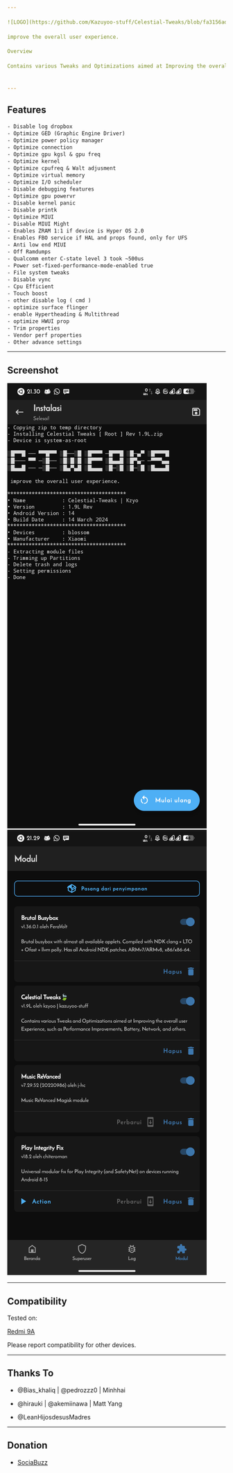 ```yaml
---

![LOGO](https://github.com/Kazuyoo-stuff/Celestial-Tweaks/blob/fa3156ad5381ea630df8803a3cd0969631cef4b9/image/image.jpg)

improve the overall user experience.

Overview

Contains various Tweaks and Optimizations aimed at Improving the overall user Experience, such as Performance Improvements, Battery, Network, and others.


---
```


## Features

```
- Disable log dropbox
- Optimize GED (Graphic Engine Driver)
- Optimize power policy manager
- Optimize connection
- Optimize gpu kgsl & gpu freq 
- Optimize kernel
- Optimize cpufreq & Walt adjusment
- Optimize virtual memory
- Optimize I/O scheduler
- Disable debugging features
- Optimize gpu powervr
- Disable kernel panic
- Disable printk
- Optimize MIUI
- Disable MIUI Might
- Enables ZRAM 1:1 if device is Hyper OS 2.0
- Enables FBO service if HAL and props found, only for UFS
- Anti low end MIUI
- Off Ramdumps
- Qualcomm enter C-state level 3 took ~500us
- Power set-fixed-performance-mode-enabled true
- File system tweaks
- Disable vync
- Cpu Efficient
- Touch boost
- other disable log ( cmd )
- optimize surface flinger
- enable Hypertheading & Multithread
- optimize HWUI prop
- Trim properties
- Vendor perf properties
- Other advance settings
```

---

## Screenshot

![LOGO](https://github.com/Kazuyoo-stuff/Celestial-Tweaks/blob/e137795b9886c01b333e0cbc02e87242330eb6cb/image/Screenshot_20250101-213003_Magisk.png) ![LOGO](https://github.com/Kazuyoo-stuff/Celestial-Tweaks/blob/bb1711aeb6e39fd692ab2420094cae793db95f70/image/Screenshot_20250101-212914_Magisk.png)

---

## Compatibility

Tested on:

[Redmi 9A](https://m.gsmarena.com/xiaomi_redmi_9a-10279.php)


Please report compatibility for other devices.


---

## Thanks To

- @Bias_khaliq | @pedrozzz0 | Minhhai

- @hirauki | @akemiinawa | Matt Yang

- @LeanHijosdesusMadres

---

## Donation

- [SociaBuzz](https://sociabuzz.com/dikyganteng_/tribe)

